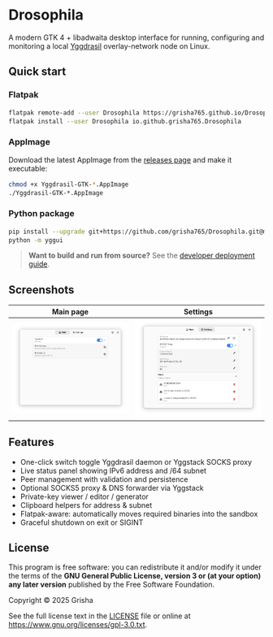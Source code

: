 # Drosophila
A modern GTK 4 + libadwaita desktop interface for running, configuring and monitoring a local [Yggdrasil](https://github.com/yggdrasil-network/yggdrasil-go) overlay-network node on Linux.

## Quick start

### Flatpak

```bash
flatpak remote-add --user Drosophila https://grisha765.github.io/Drosophila/grisha765.flatpakrepo
flatpak install --user Drosophila io.github.grisha765.Drosophila
````

### AppImage

Download the latest AppImage from the [releases page](https://github.com/grisha765/Drosophila/releases) and make it executable:

```bash
chmod +x Yggdrasil-GTK-*.AppImage 
./Yggdrasil-GTK-*.AppImage
```

### Python package

```bash
pip install --upgrade git+https://github.com/grisha765/Drosophila.git@main#egg=Drosophila
python -m yggui
```

> **Want to build and run from source?**
> See the [developer deployment guide](.github/docs/development.md).

## Screenshots

| Main page                                             | Settings                                                 |
|-------------------------------------------------------|----------------------------------------------------------|
| ![Main page screenshot](.github/docs/main.png)        | ![Settings screenshot](.github/docs/settings.png) |

## Features

- One-click switch toggle Yggdrasil daemon or Yggstack SOCKS proxy
- Live status panel showing IPv6 address and /64 subnet
- Peer management with validation and persistence
- Optional SOCKS5 proxy & DNS forwarder via Yggstack
- Private-key viewer / editor / generator
- Clipboard helpers for address & subnet
- Flatpak-aware: automatically moves required binaries into the sandbox
- Graceful shutdown on exit or SIGINT

## License

This program is free software: you can redistribute it and/or modify it under the terms of the **GNU General Public License, version 3 or (at your option) any later version** published by the Free Software Foundation.

Copyright © 2025 Grisha

See the full license text in the [LICENSE](license) file or online at <https://www.gnu.org/licenses/gpl-3.0.txt>.
